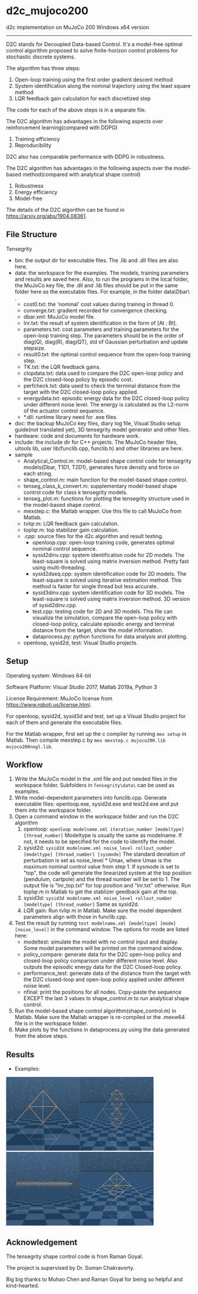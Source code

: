 # d2c_mujoco200
d2c implementation on MuJoCo 200 Windows x64 version

--------
D2C stands for Decoupled Data-based Control. It's a model-free optimal control algorithm proposed to solve finite-horizon control problems for stochastic discrete systems.

The algorithm has three steps:
1. Open-loop training using the first order gradient descent method
2. System identification along the nominal trajectory using the least square method
3. LQR feedback gain calculation for each discretized step
   
The code for each of the above steps is in a separate file.

The D2C algorithm has advantages in the following aspects over reinforcement learning(compared with DDPG)
1. Training efficiency
2. Reproducibility
   
D2C also has comparable performance with DDPG in robustness.

The D2C algorithm has advantages in the following aspects over the model-based method(compared with analytical shape control)
1. Robustness
2. Energy efficiency
3. Model-free

The details of the D2C algorithm can be found in <https://arxiv.org/abs/1904.08361>.


## File Structure

Tensegrity

- bin: the output dir for executable files. The .lib and .dll files are also here.
- data: the workspace for the examples. The models, training parameters and results are saved here. Also, to run the programs in the local folder, the MuJoCo key file, the .dll and .lib files should be put in the same folder here as the executable files. For example, in the folder data\Dbar\ .
  - cost0.txt: the 'nominal' cost values during training in thread 0.
  - converge.txt: gradient recorded for convergence checking.
  - dbar.xml: MuJoCo model file.
  - lnr.txt: the result of system identification in the form of [At : Bt].
  - parameters.txt: cost parameters and training parameters for the open-loop training step. The parameters should be in the order of diag(Q), diag(R), diag(QT), std of Gaussian perturbation and update stepsize.
  - result0.txt: the optimal control sequence from the open-loop training step.
  - TK.txt: the LQR feedback gains.
  - clopdata.txt: data used to compare the D2C open-loop policy and the D2C closed-loop policy by episodic cost.
  - perfcheck.txt: data used to check the terminal distance from the target with the D2C closed-loop policy applied.
  - energydata.txt: episodic energy data for the D2C closed-loop policy under different noise level. The energy is calculated as the L2-norm of the actuator control sequence.
  - *.dll: runtime library need for .exe files.
- doc: the backup MuJoCo key files, diary log file, Visual Studio setup guide(not translated yet), 3D tensegrity model generator and other files.
- hardware: code and documents for hardware work.
- include: the include dir for C++ projects. The MuJoCo header files, uitools lib, user lib(funclib.cpp, funclib.h) and other libraries are here.
- sample
  - Analytical_Control.m: model-based shape control code for tensegrity models(Dbar, T1D1, T2D1), generates force density and force on each string.
  - shape_control.m: main function for the model-based shape control.
  - tenseg_class_k_convert.m: supplementary model-based shape control code for class k tensegrity models.
  - tenseg_plot.m: functions for plotting the tensegrity structure used in the model-based shape control.
  - mexstep.c: the Matlab wrapper. Use this file to call MuJoCo from Matlab.
  - tvlqr.m: LQR feedback gain calculation.
  - toplqr.m: top stabilizer gain calculation.
  - .cpp: source files for the d2c algorithm and result testing.
    - openloop.cpp: open-loop training code, generates optimal nominal control sequence.
    - sysid2dinv.cpp: system identification code for 2D models. The least-square is solved using matrix inversion method. Pretty fast using multi-threading.
    - sysid2dseq.cpp: system identification code for 2D models. The least-square is solved using iterative estimation method. This method is faster for single thread but less accurate.
    - sysid3dinv.cpp: system identification code for 3D models. The least-square is solved using matrix inversion method. 3D version of sysid2dinv.cpp.
    - test.cpp: testing code for 2D and 3D models. This file can visualize the simulation, compare the open-loop policy with closed-loop policy, calculate episodic energy and terminal distance from the target, show the model information.
    - dataprocess.py: python functions for data analysis and plotting.
  - openloop, sysid2d, test: Visual Studio projects.


## Setup

Operating system: Windows 64-bit

Software Platform: Visual Studio 2017, Matlab 2019a, Python 3

License Requirement: MuJoCo license from <https://www.roboti.us/license.html>.

For openloop, sysid2d, sysid3d and test, set up a Visual Studio project for each of them and generate the executable files.

For the Matlab wrapper, first set up the c compiler by running `mex setup` in Matlab. Then compile mexstep.c by `mex mexstep.c mujoco200.lib mujoco200nogl.lib`.


## Workflow

1. Write the MuJoCo model in the .xml file and put needed files in the workspace folder. Subfolders in `Tensegrity\data\` can be used as examples.
2. Write model-dependent parameters into funclib.cpp. Generate executable files: openloop.exe, sysid2d.exe and test2d.exe and put them into the workspace folder.
3. Open a command window in the workspace folder and run the D2C algorithm
   1. openloop: `openloop modelname.xml iteration_number [modeltype] [thread_number]` Modeltype is usually the same as modelname. If not, it needs to be specified for the code to identify the model.
   2. sysid2d: `sysid2d modelname.xml noise_level rollout_number [modeltype] [thread_number] [sysmode]` The standard deviation of perturbation is set as noise_level * Umax, where Umax is the maximum nominal control value from step 1. If sysmode is set to "top", the code will generate the linearized system at the top position (pendulum, cartpole) and the thread number will be set to 1. The output file is "lnr_top.txt" for top position and "lnr.txt" otherwise. Run toplqr.m in Matlab to get the stablizer geedback gain at the top.
   3. sysid3d: `sysid3d modelname.xml noise_level rollout_number [modeltype] [thread_number]` Same as sysid2d.
   4. LQR gain: Run tvlqr.m in Matlab. Make sure the model dependent parameters align with those in funclib.cpp.
4. Test the result by running `test modelname.xml [modeltype] [mode] [noise_level]` in the command window. The options for mode are listed here:
   - modeltest: simulate the model with no control input and display. Some model parameters will be printed on the command window.
   - policy_compare: generate data for the D2C open-loop policy and closed-loop policy comparison under different noise level. Also outputs the episodic energy data for the D2C Closed-loop policy.
   - performance_test: generate data of the distance from the target with the D2C closed-loop and open-loop policy applied under different noise level.
   - nfinal: print the positions for all nodes. Copy-paste the sequence EXCEPT the last 3 values to shape_control.m to run analytical shape control.
5. Run the model-based shape control algorithm(shape_control.m) in Matlab. Make sure the Matlab wrapper is re-compiled or the .mexw64 file is in the workspace folder.
6. Make plots by the functions in dataprocess.py using the data generated from the above steps.

## Results

- Examples: 

<img src="data/Dbar/init_reacher.PNG" width="200" height="200" alt="dbar"/><img src="data/T2D1/init_reacher.PNG" width="200" height="200" alt="t2d1"/><img src="data/Tbar_Arm/init_arm.PNG" width="200" height="200" alt="arm"/><img src="data/T1D1/init_reacher.PNG" width="200" height="200" alt="t1d1"/>

## Acknowledgement

The tensegrity shape control code is from Raman Goyal.

The project is supervised by Dr. Suman Chakravorty.

Big big thanks to Muhao Chen and Raman Goyal for being so helpful and kind-hearted.